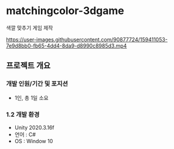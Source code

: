# matchingcolor-3dgame
색깔 맞추기 게임 제작

https://user-images.githubusercontent.com/90877724/159411053-7e9d8bb0-fb65-4dd4-8da9-d8990c8985d3.mp4

## 프로젝트 개요
### 개발 인원/기간 및 포지션
- 1인, 총 1일 소요
### 1.2 개발 환경
- Unity 2020.3.16f
- 언어 : C#
- OS : Window 10		
